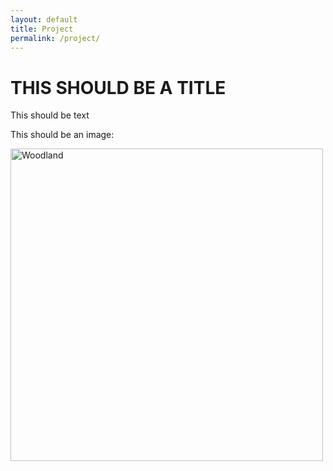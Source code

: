 ```yaml
---
layout: default
title: Project
permalink: /project/
---
```



# THIS SHOULD BE A TITLE

This should be text

This should be an image:

<img src="{{ site.baseurl }}/images/miombo.jpg" alt="Woodland" width="500px">
